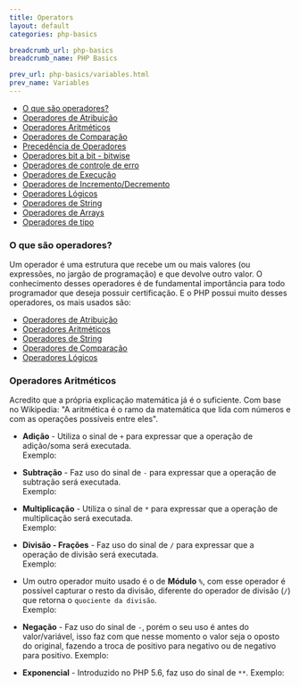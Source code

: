 ```yaml
---
title: Operators
layout: default
categories: php-basics

breadcrumb_url: php-basics
breadcrumb_name: PHP Basics

prev_url: php-basics/variables.html
prev_name: Variables
--- 
```


* [O que são operadores?](#o-que-são-operadores)
* [Operadores de Atribuição](#operadores-de-atribuição)
* [Operadores Aritméticos](#operadores-aritméticos)
* [Operadores de Comparação](#operadores-de-comparação)
* [Precedência de Operadores](#precedência-de-operadores)
* [Operadores bit a bit - bitwise](#operadores-bit-a-bit-bitwise)
* [Operadores de controle de erro](#operadores-de-controle-de-erro)
* [Operadores de Execução](#operadores-de-execução)
* [Operadores de Incremento/Decremento](#operadores-de-incremento-decremento)
* [Operadores Lógicos](#operadores-lógicos)
* [Operadores de String](#operadores-de-string)
* [Operadores de Arrays](#operadores-de-arrays)
* [Operadores de tipo](#operadores-de-tipo)

### O que são operadores?

Um operador é uma estrutura que recebe um ou mais valores (ou expressões, no jargão de programação) e que devolve outro valor. O conhecimento desses operadores é de fundamental importância para todo programador que deseja possuir certificação. E o PHP possui muito desses operadores, os mais usados são:

* [Operadores de Atribuição](#operadores-de-atribuição)
* [Operadores Aritméticos](#operadores-aritméticos)
* [Operadores de String](#operadores-de-string)
* [Operadores de Comparação](#operadores-de-comparação)
* [Operadores Lógicos](#operadores-lógicos)

### Operadores Aritméticos
Acredito que a própria explicação matemática já é o suficiente. Com base no Wikipedia: "A aritmética é o ramo da matemática que lida com números e com as operações possíveis entre eles".

* **Adição** - Utiliza o sinal de `+` para expressar que a operação de adição/soma será executada.     
Exemplo:  

<script src="https://gist.github.com/alefcastelo/296ad64f36e7f4ee7fe0d2b5f112fdfb.js"></script>

* **Subtração** - Faz uso do sinal de `-` para expressar que a operação de subtração será executada.    
Exemplo:  

<script src="https://gist.github.com/alefcastelo/c21358006b665e944a0808c147805bc2.js"></script>

* **Multiplicação** - Utiliza o sinal de `*` para expressar que a operação de multiplicação será executada.  
Exemplo:  

<script src="https://gist.github.com/alefcastelo/7479c6a0a895a9b5adb56ecdee4d3265.js"></script>

* **Divisão - Frações** - Faz uso do sinal de `/` para expressar que a operação de divisão será executada.  
Exemplo:  

<script src="https://gist.github.com/alefcastelo/9c7a3e62107bc1cd2b3f97b855fca633.js"></script>

* Um outro operador muito usado é o de **Módulo** `%`, com esse operador é possível capturar o resto da divisão, diferente do operador de divisão (`/`) que retorna o `quociente da divisão`.   
Exemplo:  

<script src="https://gist.github.com/alefcastelo/f334f5e1cf629e7d04b308960813f645.js"></script>

* **Negação** - Faz uso do sinal de `-`, porém o seu uso é antes do valor/variável, isso faz com que nesse momento o valor seja o oposto do original, fazendo a troca de positivo para negativo ou de negativo para positivo. 
Exemplo:  

<script src="https://gist.github.com/alefcastelo/ac962bd9c99b5608881e1c64cd91794f.js"></script>

* **Exponencial**  - Introduzido no PHP 5.6, faz uso do sinal de `**`.
Exemplo:  

<script src="https://gist.github.com/alefcastelo/85345c8ef58367b6254ef57082f1d1ae.js"></script>
